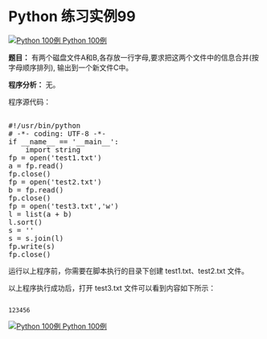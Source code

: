 Python 练习实例99
=============

 [![Python 100例](../images/up.gif)
 Python 100例](python-100-examples.html)


 **题目：** 有两个磁盘文件A和B,各存放一行字母,要求把这两个文件中的信息合并(按字母顺序排列), 输出到一个新文件C中。 

 **程序分析：** 无。

 程序源代码：

  <pre>

#!/usr/bin/python
# -*- coding: UTF-8 -*-
if __name__ == '__main__':
    import string
fp = open('test1.txt')
a = fp.read()
fp.close()
fp = open('test2.txt')
b = fp.read()
fp.close()
fp = open('test3.txt','w')
l = list(a + b)
l.sort()
s = ''
s = s.join(l)
fp.write(s)
fp.close()
</pre>

  运行以上程序前，你需要在脚本执行的目录下创建 test1.txt、test2.txt 文件。

 以上程序执行成功后，打开 test3.txt 文件可以看到内容如下所示：


```

123456

```

 [![Python 100例](../images/up.gif)
 Python 100例](python-100-examples.html)
